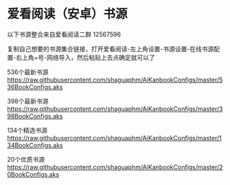 # 爱看阅读（安卓）书源

以下书源整合来自爱看阅读二群 12567596

复制自己想要的书源集合链接，打开爱看阅读-左上角设置-书源设置-在线书源配置-右上角+号-网络导入，然后粘贴上去点确定就可以了

536个最新书源 https://raw.githubusercontent.com/shaguaphm/AiKanbookConfigs/master/536BookConfigs.aks

398个最新书源 https://raw.githubusercontent.com/shaguaphm/AiKanbookConfigs/master/398BookConfigs.aks

134个精选书源 https://raw.githubusercontent.com/shaguaphm/AiKanbookConfigs/master/134BookConfigs.aks

20个优质书源  https://raw.githubusercontent.com/shaguaphm/AiKanbookConfigs/master/20BookConfigs.aks
